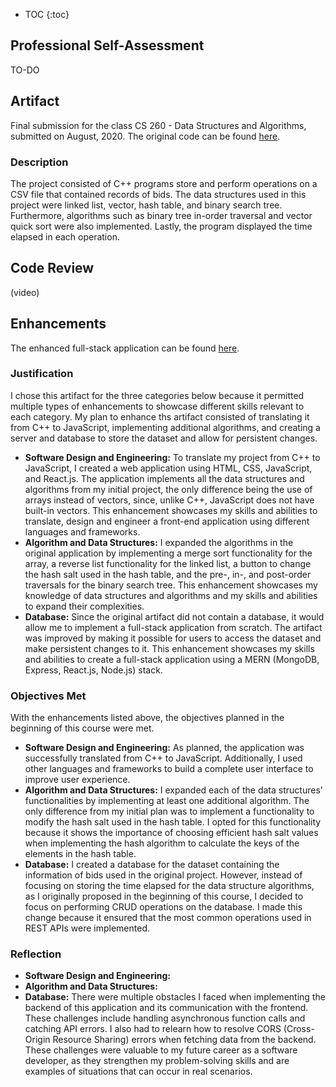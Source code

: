 * TOC
{:toc}

## Professional Self-Assessment
TO-DO

## Artifact
Final submission for the class CS 260 - Data Structures and Algorithms, submitted on August, 2020. The original code can be found [here](https://github.com/zambiazzi89/CS260).

### Description
The project consisted of C++ programs store and perform operations on a CSV file that contained records of bids. The data structures used in this project were linked list, vector, hash table, and binary search tree. Furthermore, algorithms such as binary tree in-order traversal and vector quick sort were also implemented. Lastly, the program displayed the time elapsed in each operation.

## Code Review

(video)

## Enhancements
The enhanced full-stack application can be found [here](https://github.com/zambiazzi89/CS499).

### Justification
I chose this artifact for the three categories below because it permitted multiple types of enhancements to showcase different skills relevant to each category. My plan to enhance ths artifact consisted of translating it from C++ to JavaScript, implementing additional algorithms, and creating a server and database to store the dataset and allow for persistent changes.
- **Software Design and Engineering:** To translate my project from C++ to JavaScript, I created a web application using HTML, CSS, JavaScript, and React.js. The application implements all the data structures and algorithms from my initial project, the only difference being the use of arrays instead of vectors, since, unlike C++, JavaScript does not have built-in vectors. This enhancement showcases my skills and abilities to translate, design and engineer a front-end application using different languages and frameworks.
- **Algorithm and Data Structures:** I expanded the algorithms in the original application by implementing a merge sort functionality for the array, a reverse list functionality for the linked list, a button to change the hash salt used in the hash table, and the pre-, in-, and post-order traversals for the binary search tree. This enhancement showcases my knowledge of data structures and algorithms and my skills and abilities to expand their complexities.
- **Database:** Since the original artifact did not contain a database, it would allow me to implement a full-stack application from scratch. The artifact was improved by making it possible for users to access the dataset and make persistent changes to it. This enhancement showcases my skills and abilities to create a full-stack application using a MERN (MongoDB, Express, React.js, Node.js) stack.

### Objectives Met
With the enhancements listed above, the objectives planned in the beginning of this course were met.
- **Software Design and Engineering:** As planned, the application was successfully translated from C++ to JavaScript. Additionally, I used other languages and frameworks to build a complete user interface to improve user experience.
- **Algorithm and Data Structures:** I expanded each of the data structures' functionalities by implementing at least one additional algorithm. The only difference from my initial plan was to implement a functionality to modify the hash salt used in the hash table. I opted for this functionality because it shows the importance of choosing efficient hash salt values when implementing the hash algorithm to calculate the keys of the elements in the hash table.
- **Database:** I created a database for the dataset containing the information of bids used in the original project. However, instead of focusing on storing the time elapsed for the data structure algorithms, as I originally proposed in the beginning of this course, I decided to focus on performing CRUD operations on the database. I made this change because it ensured that the most common operations used in REST APIs were implemented.

### Reflection
- **Software Design and Engineering:** 
- **Algorithm and Data Structures:** 
- **Database:** There were multiple obstacles I faced when implementing the backend of this application and its communication with the frontend. These challenges include handling asynchronous function calls and catching API errors. I also had to relearn how to resolve CORS (Cross-Origin Resource Sharing) errors when fetching data from the backend. These challenges were valuable to my future career as a software developer, as they strengthen my problem-solving skills and are examples of situations that can occur in real scenarios.
